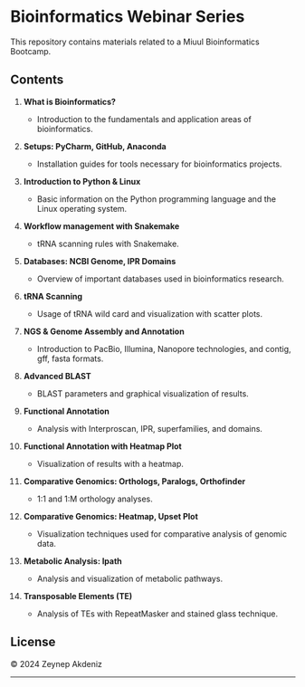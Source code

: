 # Bioinformatics Webinar Series

This repository contains materials related to a Miuul Bioinformatics Bootcamp.

## Contents

1. **What is Bioinformatics?**
   - Introduction to the fundamentals and application areas of bioinformatics.

2. **Setups: PyCharm, GitHub, Anaconda**
   - Installation guides for tools necessary for bioinformatics projects.

3. **Introduction to Python & Linux**
   - Basic information on the Python programming language and the Linux operating system.

4. **Workflow management with Snakemake**
   - tRNA scanning rules with Snakemake.

5. **Databases: NCBI Genome, IPR Domains**
   - Overview of important databases used in bioinformatics research.

6. **tRNA Scanning**
   - Usage of tRNA wild card and visualization with scatter plots.

7. **NGS & Genome Assembly and Annotation**
   - Introduction to PacBio, Illumina, Nanopore technologies, and contig, gff, fasta formats.

8. **Advanced BLAST**
   - BLAST parameters and graphical visualization of results.

9. **Functional Annotation**
   - Analysis with Interproscan, IPR, superfamilies, and domains.

10. **Functional Annotation with Heatmap Plot**
    - Visualization of results with a heatmap.

11. **Comparative Genomics: Orthologs, Paralogs, Orthofinder**
    - 1:1 and 1:M orthology analyses.

12. **Comparative Genomics: Heatmap, Upset Plot**
    - Visualization techniques used for comparative analysis of genomic data.

13. **Metabolic Analysis: Ipath**
    - Analysis and visualization of metabolic pathways.

14. **Transposable Elements (TE)**
    - Analysis of TEs with RepeatMasker and stained glass technique.

## License

© 2024 Zeynep Akdeniz

---

